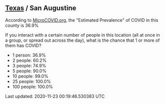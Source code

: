 
## [Texas](/united-states/texas) / San Augustine

According to [MicroCOVID.org](http://microcovid.org),
the "Estimated Prevalence" of COVID in this county is 36.9%

If you interact with a certain number of people in this location
(all at once in a group, or spread out across the day), what is the chance that
1 or more of them has COVID?

- 1 person: 36.9%
- 2 people: 60.2%
- 3 people: 74.9%
- 5 people: 90.0%
- 10 people: 99.0%
- 25 people: 100.0%
- 100 people: 100.0%

Last updated: 2020-11-23 00:19:46.530383 UTC
